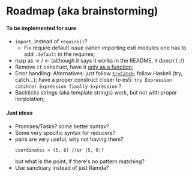 # Roadmap (aka brainstorming)

#### To be implemented for sure

- `import`, instead of `require()`?
	- Fix require.default issue (when importing es6 modules one has to add `.default` in the requires;
- map as -> / <- (although it says it works in the README, it doesn't :/)
- Remove `if` construct, have it [only as a function](http://ramdajs.com/0.22.1/docs/#ifElse);
- Error handling: Alternatives: just follow [`tryCatch`](http://ramdajs.com/0.22.1/docs/#tryCatch); follow Haskell (try, catch...); have a proper construct closer to es5: `try Expression catch(e) Expression finally Expression` ?
- Backticks strings (aka template strings) work, but not with proper iterpolation;


#### Just ideas

- Promises/Tasks? some better syntax?
- Some very specific syntax for reducers?
- pairs are very useful, why not having them?
	```
	coordinates = (5, 6) //or |5, 6|?
	```
	but what is the point, if there's no pattern matching?
- Use sanctuary instead of just Ramda?	
